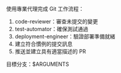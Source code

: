 使用專業代理完成 Git 工作流程：

1. code-reviewer：審查未提交的變更
2. test-automator：確保測試通過
3. deployment-engineer：驗證部署準備就緒
4. 建立符合慣例的提交訊息
5. 推送並建立具有適當描述的 PR

目標分支：$ARGUMENTS
